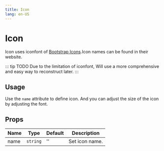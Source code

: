 ```yaml
---
title: Icon
lang: en-US
---
```


# Icon

Icon uses iconfont of [Bootstrap Icons](https://icons.getbootstrap.com/).Icon names can be found in their website.

::: tip TODO
Due to the limitation of iconfont, Will use a more comprehensive and easy way to reconstruct later.
:::

## Usage

Use the `name` attribute to define icon. And you can adjust the size of the icon by adjusting the font.

<demo src="../../../example/icon/name.vue"></demo>

## Props

| Name | Type     | Default | Description    |
| ---- | -------- | ------- | -------------- |
| name | `string` | ''      | Set icon name. |
